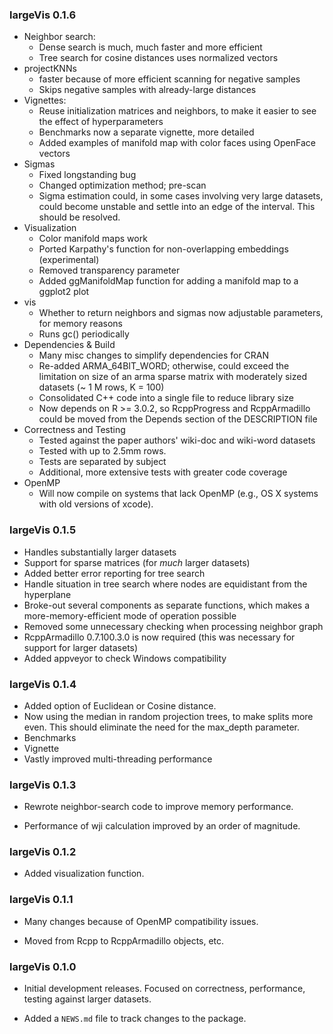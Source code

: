 ### largeVis 0.1.6

* Neighbor search:
  + Dense search is much, much faster and more efficient
  + Tree search for cosine distances uses normalized vectors
* projectKNNs 
  + faster because of more efficient scanning for negative samples
  + Skips negative samples with already-large distances
* Vignettes:
  + Reuse initialization matrices and neighbors, to make it easier to see the effect of hyperparameters
  + Benchmarks now a separate vignette, more detailed
  + Added examples of manifold map with color faces using OpenFace vectors
* Sigmas
  + Fixed longstanding bug
  + Changed optimization method; pre-scan
  + Sigma estimation could, in some cases involving very large datasets, could become unstable and settle into 
  an edge of the interval. This should be resolved.  
* Visualization
  + Color manifold maps work
  + Ported Karpathy's function for non-overlapping embeddings (experimental)
  + Removed transparency parameter
  + Added ggManifoldMap function for adding a manifold map to a ggplot2 plot
* vis
  + Whether to return neighbors and sigmas now adjustable parameters, for memory reasons
  + Runs gc() periodically
* Dependencies & Build
  + Many misc changes to simplify dependencies for CRAN
  + Re-added ARMA_64BIT_WORD; otherwise, could exceed the limitation on size of an arma sparse matrix with moderately sized datasets (~ 1 M rows, K = 100)
  + Consolidated C++ code into a single file to reduce library size
  + Now depends on R >= 3.0.2, so RcppProgress and RcppArmadillo could be moved from the Depends section of the DESCRIPTION file
* Correctness and Testing
  + Tested against the paper authors' wiki-doc and wiki-word datasets
  + Tested with up to 2.5mm rows. 
  + Tests are separated by subject
  + Additional, more extensive tests with greater code coverage
* OpenMP
  + Will now compile on systems that lack OpenMP (e.g., OS X systems with old versions of xcode). 

### largeVis 0.1.5

* Handles substantially larger datasets
* Support for sparse matrices (for *much* larger datasets)
* Added better error reporting for tree search
* Handle situation in tree search where nodes are equidistant from the hyperplane
* Broke-out several components as separate functions, which makes a more-memory-efficient mode of operation possible
* Removed some unnecessary checking when processing neighbor graph
* RcppArmadillo 0.7.100.3.0 is now required (this was necessary for support for larger datasets)
* Added appveyor to check Windows compatibility

### largeVis 0.1.4

* Added option of Euclidean or Cosine distance. 
* Now using the median in random projection trees, to make splits more even. This should eliminate the need for the
max_depth parameter. 
* Benchmarks
* Vignette
* Vastly improved multi-threading performance

### largeVis 0.1.3

* Rewrote neighbor-search code to improve memory performance. 

* Performance of wji calculation improved by an order of magnitude.

### largeVis 0.1.2

* Added visualization function.

### largeVis 0.1.1

* Many changes because of OpenMP compatibility issues. 

* Moved from Rcpp to RcppArmadillo objects, etc. 

### largeVis 0.1.0

* Initial development releases.  Focused on correctness, performance, testing against larger datasets.

* Added a `NEWS.md` file to track changes to the package.
